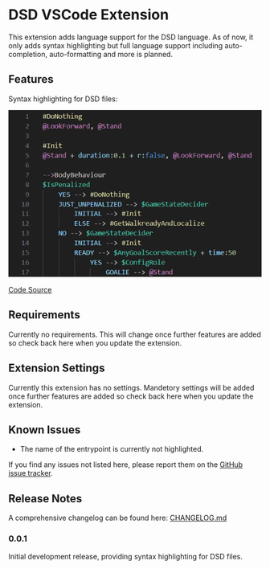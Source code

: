 # DSD VSCode Extension

This extension adds language support for the DSD language.
As of now, it only adds syntax highlighting but full language support including auto-completion, auto-formatting and more is planned.

## Features

Syntax highlighting for DSD files:

![Syntax Highlighting](./images/syntax_highlighting-3.png)
<!-- ![Syntax Highlighting 2](./images/syntax_highlighting-2.png) -->
[Code Source](https://github.com/bit-bots/bitbots_behavior/blob/master/bitbots_body_behavior/bitbots_body_behavior/minimal.dsd)

## Requirements

Currently no requirements. This will change once further features are added so check back here when you update the extension.

## Extension Settings

Currently this extension has no settings. Mandetory settings will be added once further features are added so check back here when you update the extension.

<!-- This extension contributes the following settings:

* `myExtension.enable`: Enable/disable this extension.
* `myExtension.thing`: Set to `blah` to do something. -->

## Known Issues

- The name of the entrypoint is currently not highlighted.

If you find any issues not listed here, please report them on the [GitHub issue tracker](https://github.com/Mastermori/vscode-dsd/issues).

## Release Notes

A comprehensive changelog can be found here: [CHANGELOG.md](./CHANGELOG.md)

### 0.0.1

Initial development release, providing syntax highlighting for DSD files.

<!-- ### 1.0.0

Initial release. -->

